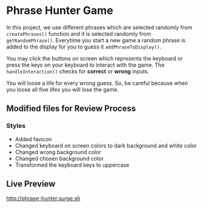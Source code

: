 # Phrase Hunter Game

In this project, we use different phrases which are selected randomly from `createPhrases()` function and it is selected randomly from `getRandomPhrase()`. Everytime you start a new game a random phrase is added to the display for you to guess it `addPhraseToDisplay()`.

You may click the buttons on screen which represents the keyboard or press the keys on your keyboard to interact with the game. The `handleInteraction()` checks for **correct** or **wrong** inputs.

You will loose a life for every wrong guess. So, be careful because when you loose all five lifes you will lose the game.

## Modified files for Review Process

### Styles

- Added favicon
- Changed keyboard on screen colors to dark background and white color
- Changed wrong background color
- Changed chosen background color
- Transformed the keyboard keys to uppercase

## Live Preview

http://phrase-hunter.surge.sh
